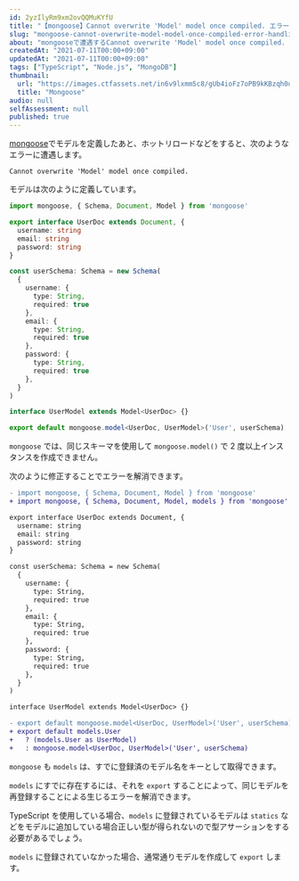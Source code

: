```yaml
---
id: 2yzIlyRm9xm2ovQQMuKYfU
title: "【mongoose】Cannot overwrite 'Model' model once compiled. エラーの直し方"
slug: "mongoose-cannot-overwrite-model-model-once-compiled-error-handling"
about: "mongooseで遭遇するCannot overwrite 'Model' model once compiled. エラーの解消方法です"
createdAt: "2021-07-11T00:00+09:00"
updatedAt: "2021-07-11T00:00+09:00"
tags: ["TypeScript", "Node.js", "MongoDB"]
thumbnail:
  url: "https://images.ctfassets.net/in6v9lxmm5c8/gUb4ioFz7oPB9kKBzqh0u/79b2e6a6b33b1dd13fbcb47e0b8c78ae/mongoose.png"
  title: "Mongoose"
audio: null
selfAssessment: null
published: true
---
```

[mongoose](https://mongoosejs.com/docs/guide.html)でモデルを定義したあと、ホットリロードなどをすると、次のようなエラーに遭遇します。

```
Cannot overwrite 'Model' model once compiled. 
```

モデルは次のように定義しています。

```ts
import mongoose, { Schema, Document, Model } from 'mongoose'

export interface UserDoc extends Document, {
  username: string
  email: string
  password: string
}

const userSchema: Schema = new Schema(
  {
    username: {
      type: String,
      required: true
    },
    email: {
      type: String,
      required: true
    },
    password: {
      type: String,
      required: true
    },
  }
)

interface UserModel extends Model<UserDoc> {}

export default mongoose.model<UserDoc, UserModel>('User', userSchema)
```
`mongoose` では、同じスキーマを使用して `mongoose.model()` で 2 度以上インスタンスを作成できません。

次のように修正することでエラーを解消できます。

```diff
- import mongoose, { Schema, Document, Model } from 'mongoose'
+ import mongoose, { Schema, Document, Model, models } from 'mongoose'

export interface UserDoc extends Document, {
  username: string
  email: string
  password: string
}

const userSchema: Schema = new Schema(
  {
    username: {
      type: String,
      required: true
    },
    email: {
      type: String,
      required: true
    },
    password: {
      type: String,
      required: true
    },
  }
)

interface UserModel extends Model<UserDoc> {}

- export default mongoose.model<UserDoc, UserModel>('User', userSchema)
+ export default models.User
+   ? (models.User as UserModel)
+   : mongoose.model<UserDoc, UserModel>('User', userSchema)
```

`mongoose` も `models` は、すでに登録済のモデル名をキーとして取得できます。

`models` にすでに存在するには、それを `export` することによって、同じモデルを再登録することによる生じるエラーを解消できます。

TypeScript を使用している場合、`models` に登録されているモデルは `statics` などをモデルに追加している場合正しい型が得られないので型アサーションをする必要があるでしょう。

`models` に登録されていなかった場合、通常通りモデルを作成して `export` します。
